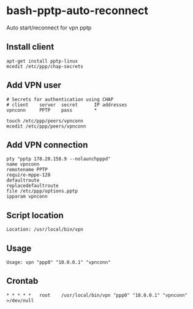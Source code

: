 # bash-pptp-auto-reconnect
Auto start/reconnect for vpn pptp

## Install client
```
apt-get install pptp-linux
mcedit /etc/ppp/chap-secrets
```

## Add VPN user
```
# Secrets for authentication using CHAP
# client	server	secret		IP addresses
vpnconn		PPTP	pass		*
```

```
touch /etc/ppp/peers/vpnconn
mcedit /etc/ppp/peers/vpnconn
```

## Add VPN connection
```
pty "pptp 178.20.158.9 --nolaunchpppd"
name vpnconn
remotename PPTP
require-mppe-128
defaultroute
replacedefaultroute
file /etc/ppp/options.pptp
ipparam vpnconn
```

## Script location
```
Location: /usr/local/bin/vpn
```

## Usage
```
Usage: vpn "ppp0" "10.0.0.1" "vpnconn"
```

## Crontab
```
* *	* * *	root	/usr/local/bin/vpn "ppp0" "10.0.0.1" "vpnconn" >/dev/null
```
